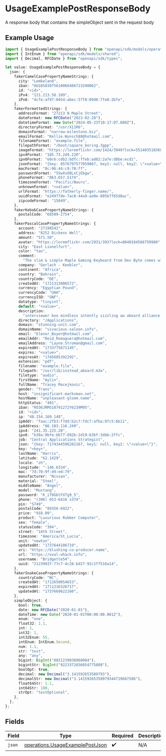 # UsageExamplePostResponseBody

A response body that contains the simpleObject sent in the request body

## Example Usage

```typescript
import { UsageExamplePostResponseBody } from "openapi/sdk/models/operations";
import { IntEnum } from "openapi/sdk/models/shared";
import { Decimal, RFCDate } from "openapi/sdk/types";

let value: UsageExamplePostResponseBody = {
  json: {
    fakerCamelCasePropertyNameStrings: {
      city: "Lemkeland",
      iban: "HU10583075610066406723290062",
      id: "<id>",
      iPv4: "121.213.58.109",
      iPv6: "dcfe:af97:0454:abec:57f8:09d8:7fe8:2bfe",
    },
    fakerFormattedStrings: {
      addressFormat: "27213 N Maple Street",
      dateFormat: new RFCDate("2023-02-20"),
      datetimeFormat: new Date("2024-05-23T10:17:07.880Z"),
      directoryFormat: "/usr/X11R6",
      domainFormat: "narrow-milestone.biz",
      emailFormat: "Kellie.Wunsch88@hotmail.com",
      filenameFormat: "example.file",
      filepathFormat: "/boot/square_boring.3gpp",
      imageFormat: "https://loremflickr.com/1424/3949?lock=5514035103687820",
      ipv4Format: "185.73.249.220",
      ipv6Format: "e0c6:cdb2:bdfc:ffeb:ad02:2a7e:d8be:ecd1",
      jsonFormat: "{key: 8576797577059867, key1: null, key2: \"<value>\"}",
      macFormat: "8c:06:44:c9:70:ff",
      passwordFormat: "5SwXvO8LxCjEbgw",
      phoneFormat: "863.657.5174",
      timezoneFormat: "Pacific/Nauru",
      unknownFormat: "<value>",
      urlFormat: "https://fatherly-finger.name/",
      uuidFormat: "e24977de-7ac8-44a9-ae0e-805b7f65d8ac",
      zipcodeFormat: "15849",
    },
    fakerKebobCasePropertyNameStrings: {
      postalCode: "68509-2754",
    },
    fakerPascalCasePropertyNameStrings: {
      account: "27198542",
      address: "8252 Dickens Well",
      amount: "571.50",
      avatar: "https://loremflickr.com/2931/393?lock=8040184568759980",
      city: "East Lionelfurt",
      color: "tan",
      comment:
        "The slim & simple Maple Gaming Keyboard from Dev Byte comes with a sleek body and 7- Color RGB LED Back-lighting for smart functionality",
      company: "Gerlach - Keebler",
      continent: "Africa",
      country: "Bahrain",
      countryCode: "DE",
      createdAt: "1721313906572",
      currency: "Egyptian Pound",
      currencyCode: "UAH",
      currencyISO: "GNF",
      datatype: "tinyint",
      default: "<value>",
      description:
        "interviewer boo mindless intently sizzling aw aboard alliance dusk lovingly",
      directory: "/Applications",
      domain: "stunning-unit.com",
      domainName: "vivacious-saloon.info",
      email: "Elenor_Boyer@hotmail.com",
      emailAddr: "Reid_Romaguera@hotmail.com",
      emailAddress: "Layne.Stroman@gmail.com",
      expiredAt: "1733775671145",
      expires: "<value>",
      expiresAt: "1745685392292",
      extension: "pdf",
      filename: "example.file",
      filepath: "/usr/lib/instead_aboard.m3a",
      filetype: "audio",
      firstName: "Aylin",
      fullName: "Tracey Macejkovic",
      gender: "Trans",
      host: "insignificant-marksman.net",
      hostName: "unpleasant-gloom.name",
      httpStatus: "401",
      iban: "RO36JRMS18791272Y6239M95",
      id: "<id>",
      ip: "48.154.169.148",
      ipAddr: "faac:2fb3:f7dd:b2c7:fdc7:afba:0fc5:6b11",
      ipAddress: "66.103.116.249",
      ipv4: "241.35.225.20",
      ipv6: "b38a:9bfe:bb77:892b:2d19:63bf:3dbb:2ffc",
      job: "Central Applications Strategist",
      json: "{key: 7174344596282167, key1: null, key2: \"<value>\"}",
      key: "<key>",
      lastName: "Harris",
      latitude: "62.1429",
      locale: "zh",
      longitude: "-146.6334",
      mac: "7d:70:9f:d9:ed:79",
      manufacturer: "Nissan",
      material: "Steel",
      middleName: "Angel",
      model: "Mustang",
      password: "K_iT0GblFXTg9_5",
      phone: "(396) 653-6416 x374",
      pin: "5749",
      postalCode: "89356-6922",
      price: "918.09",
      product: "Luxurious Rubber Computer",
      sex: "female",
      statusCode: "304",
      street: "14th Street",
      timezone: "America/St_Lucia",
      unit: "newton",
      updatedAt: "1737644106719",
      uri: "https://blushing-co-producer.name",
      url: "https://oval-whack.info",
      username: "Bridgette54",
      uuid: "21239937-77c7-4c28-bd27-92c1f7516a14",
    },
    fakerSnakeCasePropertyNameStrings: {
      countryCode: "NC",
      createdAt: "1712650054653",
      expiredAt: "1711216326717",
      updatedAt: "1737669622160",
    },
    simpleObject: {
      bool: true,
      date: new RFCDate("2020-01-01"),
      dateTime: new Date("2020-01-01T00:00:00.001Z"),
      enum: "one",
      float32: 1.1,
      int: 1,
      int32: 1,
      int32Enum: 55,
      intEnum: IntEnum.Second,
      num: 1.1,
      str: "test",
      any: "any",
      bigint: BigInt("8821239038968084"),
      bigintStr: BigInt("9223372036854775808"),
      boolOpt: true,
      decimal: new Decimal("3.141592653589793"),
      decimalStr: new Decimal("3.14159265358979344719667586"),
      float64Str: 1.1,
      int64Str: 100,
      strOpt: "testOptional",
    },
  },
};
```

## Fields

| Field                                                                                     | Type                                                                                      | Required                                                                                  | Description                                                                               |
| ----------------------------------------------------------------------------------------- | ----------------------------------------------------------------------------------------- | ----------------------------------------------------------------------------------------- | ----------------------------------------------------------------------------------------- |
| `json`                                                                                    | [operations.UsageExamplePostJson](../../../sdk/models/operations/usageexamplepostjson.md) | :heavy_check_mark:                                                                        | N/A                                                                                       |